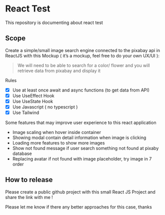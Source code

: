 # React Test

This repository is documenting about react test

## Scope

Create a simple/small image search engine connected to the pixabay api in ReactJS with this Mockup ( it’s a mockup, feel free to do your own UX/UI ):

> We will need to be able to search for a color/ flower and you will retrieve data from pixabay and display it

Rules

- [x] Use at least once await and async functions (to get data from API)
- [x] Use UseEffect Hook
- [x] Use UseState Hook
- [x] Use Javascript ( no typescript )
- [x] Use Tailwind

Some features that may improve user experience to this react application

- Image scaling when hover inside container
- Showing modal contain detail information when image is clicking
- Loading more features to show more images
- Show not found message if user search something not found at pixaby database
- Replacing avatar if not found with image placeholder, try image in 7 order

## How to release

Please create a public github project with this small React JS Project and share the link with me !

Please let me know if there any better approaches for this case, thanks
